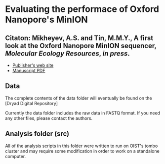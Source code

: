 # Evaluating the performace of Oxford Nanopore's MinION

## Citaton: Mikheyev, A.S. and Tin, M.M.Y., A first look at the Oxford Nanopore MinION sequencer, *Molecular Ecology Resources*, *in press*.
	
- [Publisher's web site](http://onlinelibrary.wiley.com/doi/10.1111/1755-0998.12324/abstract)
- [Manuscript PDF](https://github.com/mikheyev/MinION-review/raw/master/men12324.pdf)

## Data

The complete contents of the data folder will eventually be found on the [Dryad Digital Repository]

Currently the data folder includes the raw data in FASTQ format. If you need any other files, please contact the authors.

## Analysis folder (src)

All of the analysis scripts in this folder were written to run on OIST's tombo cluster and may require some modification in order to work on a standalone computer.
